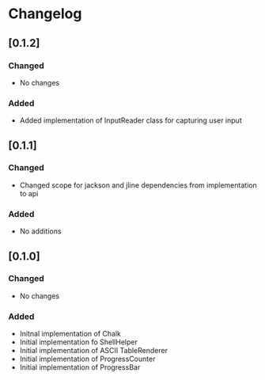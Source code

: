 # Changelog

## [0.1.2]
### Changed
- No changes 
### Added
- Added implementation of InputReader class for capturing user input

## [0.1.1]
### Changed
- Changed scope for jackson and jline dependencies from implementation to api
### Added
- No additions

## [0.1.0]
### Changed
- No changes
### Added
- Initnal implementation of Chalk
- Initial implementation fo ShellHelper
- Initial implementation of ASCII TableRenderer
- Initial implementation of ProgressCounter
- Initial implementation of ProgressBar
